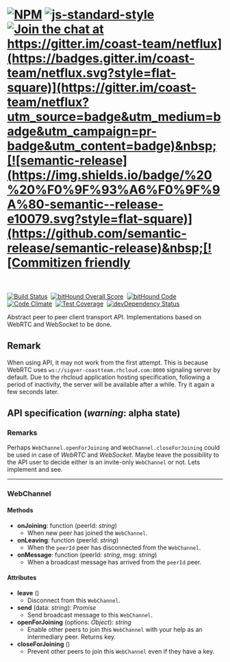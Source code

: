 # [![NPM](https://nodei.co/npm/netflux.png)](https://nodei.co/npm/netflux/) [![js-standard-style](https://cdn.rawgit.com/feross/standard/master/badge.svg)](https://github.com/feross/standard) [![Join the chat at https://gitter.im/coast-team/netflux](https://badges.gitter.im/coast-team/netflux.svg?style=flat-square)](https://gitter.im/coast-team/netflux?utm_source=badge&utm_medium=badge&utm_campaign=pr-badge&utm_content=badge)&nbsp;[![semantic-release](https://img.shields.io/badge/%20%20%F0%9F%93%A6%F0%9F%9A%80-semantic--release-e10079.svg?style=flat-square)](https://github.com/semantic-release/semantic-release)&nbsp;[![Commitizen friendly](https://img.shields.io/badge/commitizen-friendly-brightgreen.svg?style=flat-square)](http://commitizen.github.io/cz-cli/)&nbsp;

[![Build Status](https://travis-ci.org/coast-team/netflux.svg?branch=master)](https://travis-ci.org/coast-team/netflux)&nbsp;
[![bitHound Overall Score](https://www.bithound.io/github/coast-team/netflux/badges/score.svg)](https://www.bithound.io/github/coast-team/netflux)&nbsp;
[![bitHound Code](https://www.bithound.io/github/coast-team/netflux/badges/code.svg)](https://www.bithound.io/github/coast-team/netflux)&nbsp;
[![Code Climate](https://codeclimate.com/github/coast-team/netflux/badges/gpa.svg)](https://codeclimate.com/github/coast-team/netflux)&nbsp;
[![Test Coverage](https://codeclimate.com/github/coast-team/netflux/badges/coverage.svg)](https://codeclimate.com/github/coast-team/netflux/coverage)&nbsp;
[![devDependency Status](https://david-dm.org/coast-team/netflux/dev-status.svg)](https://david-dm.org/coast-team/netflux#info=devDependencies)

Abstract peer to peer client transport API. Implementations based on WebRTC and WebSocket to be done.

## Remark

When using API, it may not work from the first attempt. This is because WebRTC uses `ws://sigver-coastteam.rhcloud.com:8000` signaling server by default. Due to the rhcloud application hosting specification, following a period of inactivity, the server will be available after a while. Try it again a few seconds later.

## API specification (*warning*: alpha state)

### Remarks
Perhaps `WebChannel.openForJoining` and `WebChannel.closeForJoining` could be used in case of *WebRTC* and *WebSocket*. Maybe leave the possibility to the API user to decide either is an invite-only `WebChannel` or not. Lets implement and see.

___
### WebChannel

#### Methods
- **onJoining**: function (peerId: *string*)
  * When new peer has joined the `WebChannel`.
- **onLeaving**: function (peerId: *string*)
  * When the `peerId` peer has disconnected from the `WebChannel`.
- **onMessage**: function (peerId: *string*, msg: *string*)
  * When a broadcast message has arrived from the `peerId` peer.

#### Attributes
- **leave** ()
  * Disconnect from this `WebChannel`.
- **send** (data: *string*): *Promise*
  * Send broadcast message to this `WebChannel`.
- **openForJoining** (options: *Object*): *string*
  * Enable other peers to join this `WebChannel` with your help as an intermediary
    peer. Returns key.
- **closeForJoining** ()
  * Prevent other peers to join this `WebChannel` even if they have a key.
